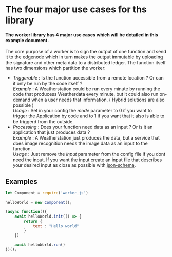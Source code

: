 # The four major use cases for ths library
#### The worker library has 4 major use cases which will be detailed in this example document. 

The core purpose of a worker is to sign the output of one function and send it to the edgenode which in turn makes the output immutable by uploading the signature and other meta data to a distributed ledger. The function itself has two dimensions which partition the worker:

- _Triggerable_ : Is the function accessible from a remote location ? Or can it only be run by the code itself ?  
*Example* : A Weatherstation could be run every minute by running the code that producess Weatherdata every minute, but it could also run on-demand when a user needs that information. ( Hybrid solutions are also possible )  
*Usage* : Set in your config the _mode_ parameter to 0 if you want to trigger the Application by code and to 1 if you want that it also is able to be triggerd from the outside.  
- _Processing_ : Does your function need data as an input ? Or is it an application that just produces data ?   
*Example* : A Weatherstation just produces the data, but a service that does image recognition needs the image data as an input to the function.   
*Usage* : Just remove the _input_ parameter from the config file if you dont need the input. If you want the input create an input file that describes your desired input as close as possible with [json-schema](https://json-schema.org/).


## Examples

```js
let Component = require('worker_js')

helloWorld = new Component();

(async function(){
    await helloWorld.init(() => {
        return {
            text : "Hello world"
        }
    })

    await helloWorld.run()
})();
```